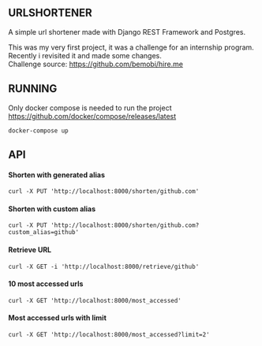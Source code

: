 ﻿## URLSHORTENER

A simple url shortener made with Django REST Framework and Postgres.    
    
This was my very first project, it was a challenge for an internship program.    
Recently i revisited it and made some changes.  
Challenge source: https://github.com/bemobi/hire.me

## RUNNING

Only docker compose is needed to run the project    
https://github.com/docker/compose/releases/latest  

	docker-compose up

## API  

#### Shorten with generated alias    
	curl -X PUT 'http://localhost:8000/shorten/github.com'  
  
#### Shorten with custom alias  
	curl -X PUT 'http://localhost:8000/shorten/github.com?custom_alias=github'  

#### Retrieve URL  
	curl -X GET -i 'http://localhost:8000/retrieve/github'  

#### 10 most accessed urls  
	curl -X GET 'http://localhost:8000/most_accessed'  

#### Most accessed urls with limit  
	curl -X GET 'http://localhost:8000/most_accessed?limit=2'